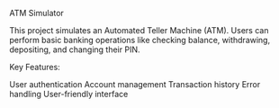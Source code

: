 ATM Simulator

This project simulates an Automated Teller Machine (ATM). Users can perform basic banking operations like checking balance, withdrawing, depositing, and changing their PIN.

Key Features:

User authentication
Account management
Transaction history
Error handling
User-friendly interface
